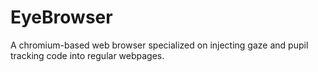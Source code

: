# EyeBrowser

A chromium-based web browser specialized on injecting gaze and pupil tracking code into regular webpages. 
